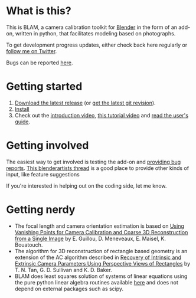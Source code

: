 # What is this?

This is BLAM, a camera calibration toolkit for [Blender](http://www.blender.org) in the form of an add-on, written in python, that facilitates modeling based on photographs.

To get development progress updates, either check back here regularly or [follow me on Twitter](http://www.twitter.com/stuffmatic).

Bugs can be reported [here](https://github.com/stuffmatic/blam/issues). 

# Getting started 

1. [Download the latest release](https://github.com/stuffmatic/blam/downloads) (or [get the latest git revision](https://github.com/stuffmatic/blam/blob/master/src/blam.py)).
2. [Install](http://wiki.blender.org/index.php/Doc:2.6/Manual/Extensions/Python/Add-Ons)
3. Check out the [introduction video](https://vimeo.com/35153437), [this tutorial video](https://vimeo.com/35421849) and [read the user's guide](https://github.com/stuffmatic/blam/wiki/User%27s-guide).

# Getting involved

The easiest way to get involved is testing the add-on and [providing bug reports](https://github.com/stuffmatic/blam/issues). [This blenderartists thread](http://blenderartists.org/forum/showthread.php?243370-Addon-Camera-matching-add-on-for-modeling-based-on-photographs&highlight=blam+camera) is a good place to provide other kinds of input, like feature suggestions

If you're interested in helping out on the coding side, let me know. 

# Getting nerdy

* The focal length and camera orientation estimation is based on [Using Vanishing Points for Camera Calibration and Coarse 3D Reconstruction from a Single Image](http://www.irisa.fr/prive/kadi/Reconstruction/paper.ps.gz) by E. Guillou, D. Meneveaux, E. Maisel, K. Bouatouch. 
* The algorithm for 3D reconstruction of rectangle based geometry is an extension of the AC algorithm described in [Recovery of Intrinsic and Extrinsic Camera Parameters Using Perspective Views of Rectangles](http://www.bmva.org/bmvc/1995/bmvc-95-017.pdf) by T. N. Tan, G. D. Sullivan and K. D. Baker. 
* BLAM does least squares solution of systems of linear equations using the pure python linear algebra routines available [here](http://users.rcn.com/python/download/python.htm) and does not depend on external packages such as scipy. 